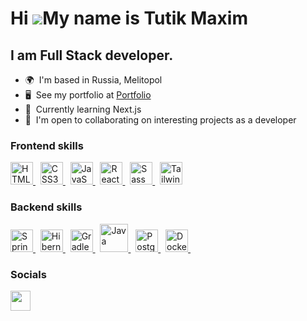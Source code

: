 Hi ![](https://user-images.githubusercontent.com/18350557/176309783-0785949b-9127-417c-8b55-ab5a4333674e.gif)My name is Tutik Maxim
========================================================================================================================================

I am Full Stack developer.
--------------------------

*   🌍  I'm based in Russia, Melitopol
*   🖥️  See my portfolio at <a target="_blank" rel="noreferrer" href='https://cherneenochi256.github.io/portfolio/'>Portfolio</a>
*   🧠  Currently learning Next.js
*   🤝  I'm open to collaborating on interesting projects as a developer


### Frontend skills

<p align="left">
<a href="https://developer.mozilla.org/en-US/docs/Glossary/HTML5" target="_blank" rel="noreferrer">
 <img src="https://raw.githubusercontent.com/danielcranney/readme-generator/main/public/icons/skills/html5-colored.svg" width="36" height="36" alt="HTML5" />
</a> &nbsp;
<a href="https://www.w3.org/TR/CSS/#css" target="_blank" rel="noreferrer">
 <img src="https://raw.githubusercontent.com/danielcranney/readme-generator/main/public/icons/skills/css3-colored.svg" width="36" height="36" alt="CSS3" />
</a> &nbsp;
 <a href="https://developer.mozilla.org/en-US/docs/Web/JavaScript" target="_blank" rel="noreferrer">
  <img src="https://raw.githubusercontent.com/danielcranney/readme-generator/main/public/icons/skills/javascript-colored.svg" width="36" height="36" alt="JavaScript" />
 </a> &nbsp;
<a href="https://reactjs.org/" target="_blank" rel="noreferrer">
 <img src="https://raw.githubusercontent.com/danielcranney/readme-generator/main/public/icons/skills/react-colored.svg" width="36" height="36" alt="React" />
</a> &nbsp; 
 <a href="https://sass-lang.com/" target="_blank" rel="noreferrer">
  <img src="https://raw.githubusercontent.com/danielcranney/readme-generator/main/public/icons/skills/sass-colored.svg" width="36" height="36" alt="Sass" />
 </a> &nbsp; 
 <a href="https://tailwindcss.com/" target="_blank" rel="noreferrer">
  <img src="https://raw.githubusercontent.com/danielcranney/readme-generator/main/public/icons/skills/tailwindcss-colored.svg" width="36" height="36" alt="TailwindCSS" />
 </a> 

 ### Backend skills

<a href="https://spring.io" target="_blank" rel="noreferrer">
<img src="https://spring.io/img/logos/spring-initializr.svg"   height="36" alt="Spring" />
</a>&nbsp;
<a href="https://hibernate.org" target="_blank" rel="noreferrer">
<img src="https://www.vectorlogo.zone/logos/hibernate/hibernate-icon.svg"   height="36" alt="Hibernate" />
</a>&nbsp;
<a href="https://gradle.com" target="_blank" rel="noreferrer">
<img src="https://gradle.com/wp-content/themes/fuel/assets/img/branding/gradle-elephant-icon-dark-green.svg"   height="36" alt="Gradle" />
</a>&nbsp;
<a href="https://java.com" target="_blank" rel="noreferrer">
<img src="https://www.svgrepo.com/show/184143/java.svg"   height="45" alt="Java" />
</a>&nbsp;
<a href="https://www.postgresql.org" target="_blank" rel="noreferrer">
<img src="https://upload.wikimedia.org/wikipedia/commons/2/29/Postgresql_elephant.svg"   height="36" alt="PostgreSQL" />
</a>&nbsp;
<a href="https://www.docker.com" target="_blank" rel="noreferrer">
<img src="https://www.docker.com/wp-content/uploads/2022/03/Moby-logo.png"   height="36" alt="Docker" />
</a>&nbsp;



### Socials

<p align="left"> <a href="https://t.me/maximtutik" target="_blank" rel="noreferrer">
 <img src="https://user-images.githubusercontent.com/49933115/139837223-bf23d3a9-4638-4e17-994a-ac8678d5f517.png" width="32" height="32" />
</a> 
</p>
